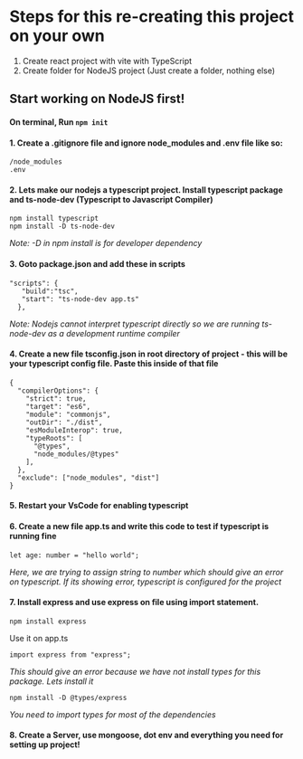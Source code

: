 # Steps for this re-creating this project on your own

1. Create react project with vite with TypeScript
2. Create folder for NodeJS project (Just create a folder, nothing else)

## Start working on NodeJS first!

#### On terminal, Run `npm init`

#### 1. Create a .gitignore file and ignore node_modules and .env file like so:

```
/node_modules
.env
```

#### 2. Lets make our nodejs a typescript project. Install typescript package and ts-node-dev (Typescript to Javascript Compiler)

```
npm install typescript
npm install -D ts-node-dev
```

_Note: -D in npm install is for developer dependency_

#### 3. Goto package.json and add these in scripts

```
"scripts": {
   "build":"tsc",
   "start": "ts-node-dev app.ts"
  },
```

_Note: Nodejs cannot interpret typescript directly so we are running ts-node-dev as a development runtime compiler_

#### 4. Create a new file tsconfig.json in root directory of project - this will be your typescript config file. Paste this inside of that file

```
{
  "compilerOptions": {
    "strict": true,
    "target": "es6",
    "module": "commonjs",
    "outDir": "./dist",
    "esModuleInterop": true,
    "typeRoots": [
      "@types",
      "node_modules/@types"
    ],
  },
  "exclude": ["node_modules", "dist"]
}
```

#### 5. Restart your VsCode for enabling typescript

#### 6. Create a new file app.ts and write this code to test if typescript is running fine

```
let age: number = "hello world";
```

_Here, we are trying to assign string to number which should give an error on typescript. If its showing error, typescript is configured for the project_

#### 7. Install express and use express on file using import statement.

```
npm install express
```

Use it on app.ts

```
import express from "express";
```

_This should give an error because we have not install types for this package. Lets install it_

```
npm install -D @types/express
```

_You need to import types for most of the dependencies_

#### 8. Create a Server, use mongoose, dot env and everything you need for setting up project!
